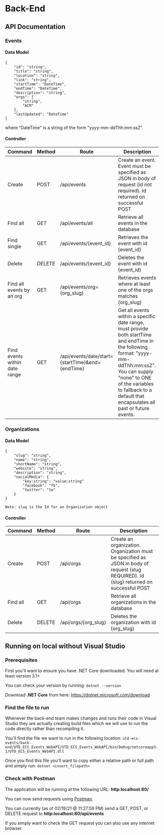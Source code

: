 # Back-End

## API Documentation
### Events
#### Data Model
```
{
    "id": "string",
    "title": "string",
    "location": "string",
    "link": "string",
    "startTime": "DateTime",
    "endTime": "DateTime",
    "description": "string",
    "orgs": [
        "string",
        "ACM"
    ],
    "lastUpdated": "DateTime"
}
```
where "DateTime" is a string of the form "yyyy-mm-ddThh:mm:ssZ".

#### Controller
|Command|	Method|	Route|	Description|
|-------|-------|------|-------------|
|Create|	POST|	/api/events|	Create an event. Event must be specified as JSON in body of request (id not required). Id returned on successful POST|
|Find all|	GET|	/api/events/all|	Retrieve all events in the database|
|Find single|	GET|	/api/events/{event_id}|	Retrieves the event with id {event_id}|
|Delete|	DELETE|	/api/events/{event_id}|	Deletes the event with id {event_id}|
|Find all events by an org| GET| /api/events/org={org_slug}| Retrieves events where at least one of the orgs matches {org_slug}|
|Find events within date range| GET| /api/events/date/start={startTime}&end={endTime}| Get all events within a specific date range, must provide both startTime and endTime in the following format: "yyyy-mm-ddThh:mm:ssZ". You can supply "none" to ONE of the variables to fallback to a default that encapsulates all past or future events.|

### Organizations
#### Data Model
```
{
    "slug": "string",
    "name": "string",
    "shortName": "string",
    "website": "string",
    "description": "string",
    "socialMedia": {
        "key:string": "value:string"
        "facebook": "fb",
        "twitter": "tw"
    }
}
```
`Note: slug is the Id for an Organization object`

#### Controller
|Command|	Method|	Route|	Description|
|-------|-------|------|-------------|
|Create|	POST|	/api/orgs|	Create an organization. Organization must be specified as JSON in body of request (slug REQUIRED). Id (slug) returned on successful POST|
|Find all|	GET|	/api/orgs	|Retrieve all organizations in the database|
|Delete|	DELETE|	/api/orgs/{org_slug}|	Deletes the organization with id {org_slug}|

## Running on local without Visual Studio
### Prerequisites
First you'll want to ensure you have .NET Core downloaded. You will need at least version 3.1+

You can check your version by running: `dotnet --version`

Download **.NET Core** from here: https://dotnet.microsoft.com/download

### Find the file to run
Whenever the back-end team makes changes and runs their code in Visual Studio they are actually creating build files which we will use to run the code directly rather than recompiling it.

You'll find the file we want to run in the following location: `utd-ecs-events/back-end/UTD_ECS_Events_WebAPI/UTD_ECS_Events_WebAPI/bin/Debug/netcoreapp3.1/UTD_ECS_Events_WebAPI.dll`

Once you find this file you'll want to copy either a relative path or full path and simply run: `dotnet <insert_filepath>`

### Check with Postman
The application will be running at the following URL: **http:localhost:80/**

You can now send requests using [Postman](https://www.postman.com/downloads/).

You can currently (as of 02/18/21 @ 11:27:59 PM) send a GET, POST, or DELETE request to **http:localhost:80/api/events**

If you simply want to check the GET request you can also use any internet browser.
